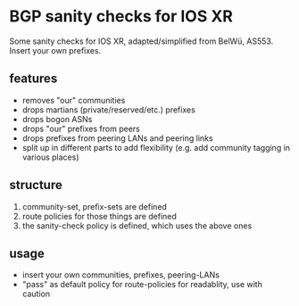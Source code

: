 # BGP sanity checks for IOS XR

Some sanity checks for IOS XR, adapted/simplified from BelWü, AS553. Insert your own prefixes.

## features
 - removes "our" communities
 - drops martians (private/reserved/etc.) prefixes
 - drops bogon ASNs
 - drops "our" prefixes from peers
 - drops prefixes from peering LANs and peering links
 - split up in different parts to add flexibility (e.g. add community tagging in various places)

## structure
 1) community-set, prefix-sets are defined
 2) route policies for those things are defined
 3) the sanity-check policy is defined, which uses the above ones

## usage
 - insert your own communities, prefixes, peering-LANs
 - "pass" as default policy for route-policies for readablity, use with caution
